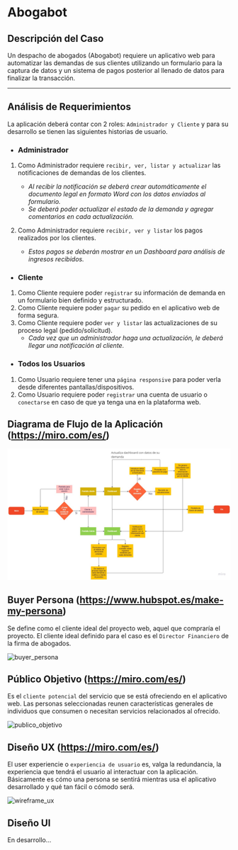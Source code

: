 # Abogabot

## Descripción del Caso
Un despacho de abogados (Abogabot) requiere un aplicativo web para automatizar las demandas de sus clientes utilizando un formulario para la captura de datos y un sistema de pagos posterior al llenado de datos para finalizar la transacción.
<hr/>

## Análisis de Requerimientos
La aplicación deberá contar con 2 roles: `Administrador y Cliente` y para su desarrollo se tienen las siguientes historias de usuario.
<br/>

  * ### Administrador
  1. Como Administrador requiere `recibir, ver, listar y actualizar` las notificaciones de demandas de los clientes.
     * *Al recibir la notificación se deberá crear automáticamente el documento legal en formato Word con los datos enviados al formulario.*
     * *Se deberá poder actualizar el estado de la demanda y agregar comentarios en cada actualización.*

  2. Como Administrador requiere `recibir, ver y listar` los pagos realizados por los clientes.
     * *Estos pagos se deberán mostrar en un Dashboard para análisis de ingresos recibidos.*

  * ### Cliente
  1. Como Cliente requiere poder `registrar` su información de demanda en un formulario bien definido y estructurado.
  2. Como Cliente requiere poder `pagar` su pedido en el aplicativo web de forma segura.
  3. Como Cliente requiere poder `ver y listar` las actualizaciones de su proceso legal (pedido/solicitud).
     * *Cada vez que un administrador haga una actualización, le deberá llegar una notificación al cliente.*

  * ### Todos los Usuarios
  1. Como Usuario requiere tener una `página responsive` para poder verla desde diferentes pantallas/dispositivos.
  2. Como Usuario requiere poder `registrar` una cuenta de usuario o `conectarse` en caso de que ya tenga una en la plataforma web.

## Diagrama de Flujo de la Aplicación (https://miro.com/es/)
![flowchart app](/assets/Flowchart.jpg)

## Buyer Persona (https://www.hubspot.es/make-my-persona)
Se define como el cliente ideal del proyecto web, aquel que compraría el proyecto. El cliente ideal definido para el caso es el `Director Financiero` de la firma de abogados.

![buyer_persona](/assets/images/buyer_pr.jpg)

## Público Objetivo (https://miro.com/es/)
Es el `cliente potencial` del servicio que se está ofreciendo en el aplicativo web. Las personas seleccionadas reunen características generales de individuos que consumen o necesitan servicios relacionados al ofrecido.

![publico_objetivo](/assets/images/publico_objetivo.jpg)

## Diseño UX (https://miro.com/es/)
El user experiencie o `experiencia de usuario` es, valga la redundancia, la experiencia que tendrá el usuario al interactuar con la aplicación. Básicamente es cómo una persona se sentirá mientras usa el aplicativo desarrollado y qué tan fácil o cómodo será.

![wireframe_ux](/assets/images/wireframe_ux.jpg)

## Diseño UI 
En desarrollo...
